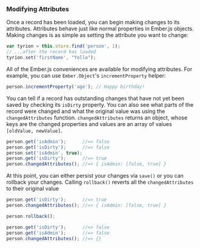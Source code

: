 ### Modifying Attributes

Once a record has been loaded, you can begin making changes to its
attributes. Attributes behave just like normal properties in Ember.js
objects. Making changes is as simple as setting the attribute you
want to change:

```js
var tyrion = this.store.find('person', 1);
// ...after the record has loaded
tyrion.set('firstName', "Yollo");
```

All of the Ember.js conveniences are available for
modifying attributes. For example, you can use `Ember.Object`'s
`incrementProperty` helper:

```js
person.incrementProperty('age'); // Happy birthday!
```

You can tell if a record has outstanding changes that have not yet been
saved by checking its `isDirty` property. You can also see what parts of
the record were changed and what the original value was using the
`changedAttributes` function.  `changedAttributes` returns an object,
whose keys are the changed properties and values are an array of values
`[oldValue, newValue]`.

```js
person.get('isAdmin');      //=> false
person.get('isDirty');      //=> false
person.set('isAdmin', true);
person.get('isDirty');      //=> true
person.changedAttributes(); //=> { isAdmin: [false, true] }
```

At this point, you can either persist your changes via `save()` or you
can rollback your changes. Calling `rollback()` reverts all the
`changedAttributes` to their original value

```js
person.get('isDirty');      //=> true
person.changedAttributes(); //=> { isAdmin: [false, true] }

person.rollback();

person.get('isDirty');      //=> false
person.get('isAdmin');      //=> false
person.changedAttributes(); //=> {}
```
